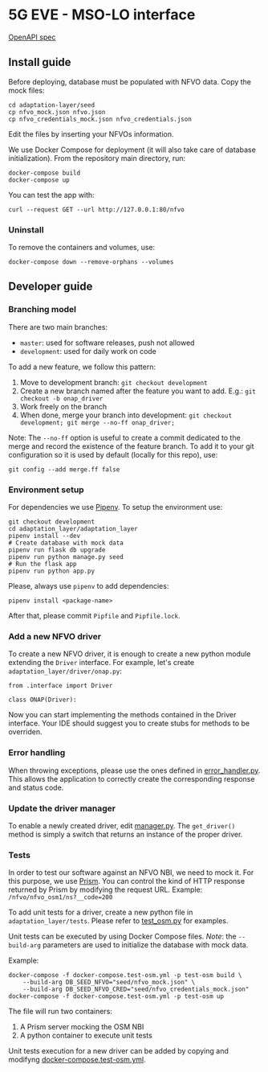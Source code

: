 # 5G EVE - MSO-LO interface

[OpenAPI spec](https://app.swaggerhub.com/apis/zvfvrv/MSO-LO-new/3.1)

## Install guide

Before deploying, database must be populated with NFVO data.
Copy the mock files:

```
cd adaptation-layer/seed
cp nfvo_mock.json nfvo.json
cp nfvo_credentials_mock.json nfvo_credentials.json
```

Edit the files by inserting your NFVOs information.

We use Docker Compose for deployment (it will also take care of database initialization).
From the repository main directory, run:

```
docker-compose build
docker-compose up
```

You can test the app with:

```
curl --request GET --url http://127.0.0.1:80/nfvo
```
### Uninstall

To remove the containers and volumes, use:

```
docker-compose down --remove-orphans --volumes
```

## Developer guide

### Branching model

There are two main branches:

- `master`: used for software releases, push not allowed
- `development`: used for daily work on code

To add a new feature, we follow this pattern:

1. Move to development branch: `git checkout development`
2. Create a new branch named after the feature you want to add. E.g.:
`git checkout -b onap_driver`
3. Work freely on the branch
4. When done, merge your branch into development:
`git checkout development; git merge --no-ff onap_driver;`

Note: The `--no-ff` option is useful to create a commit dedicated to the merge
and record the existence of the feature branch.
To add it to your git configuration so it is used by default (locally for this
repo), use:

```
git config --add merge.ff false
```

### Environment setup

For dependencies we use [Pipenv](https://pipenv.readthedocs.io/en/latest/).
To setup the environment use:

```
git checkout development
cd adaptation_layer/adaptation_layer
pipenv install --dev
# Create database with mock data
pipenv run flask db upgrade
pipenv run python manage.py seed
# Run the flask app
pipenv run python app.py
```

Please, always use `pipenv` to add dependencies:

```
pipenv install <package-name>
```

After that, please commit `Pipfile` and `Pipfile.lock`.

### Add a new NFVO driver

To create a new NFVO driver, it is enough to create a new python module
extending the `Driver` interface.
For example, let's create `adaptation_layer/driver/onap.py`:

```
from .interface import Driver

class ONAP(Driver):
```

Now you can start implementing the methods contained in the Driver interface.
Your IDE should suggest you to create stubs for methods to be overriden.

### Error handling

When throwing exceptions, please use the ones defined in [error_handler.py](adaptation_layer/error_handler.py).
This allows the application to correctly create the corresponding response and
status code.

### Update the driver manager

To enable a newly created driver, edit [manager.py](adaptation_layer/driver/manager.py).
The `get_driver()` method is simply a switch that returns an instance of the
proper driver.

### Tests

In order to test our software against an NFVO NBI, we need to mock it.
For this purpose, we use [Prism](https://stoplight.io/open-source/prism/).
You can control the kind of HTTP response returned by Prism by modifying the request URL.
Example: `/nfvo/nfvo_osm1/ns?__code=200`

To add unit tests for a driver, create a new python file in `adaptation_layer/tests`.
Please refer to [test_osm.py](/adaptation_layer/tests/test_osm.py) for examples.

Unit tests can be executed by using Docker Compose files.
*Note*: the `--build-arg` parameters are used to initialize the database with mock data.

Example:

```
docker-compose -f docker-compose.test-osm.yml -p test-osm build \
    --build-arg DB_SEED_NFVO="seed/nfvo_mock.json" \
    --build-arg DB_SEED_NFVO_CRED="seed/nfvo_credentials_mock.json"
docker-compose -f docker-compose.test-osm.yml -p test-osm up
```

The file will run two containers:

1. A Prism server mocking the OSM NBI
2. A python container to execute unit tests

Unit tests execution for a new driver can be added by copying and modifyng [docker-compose.test-osm.yml](docker-compose.test-osm.yml).

